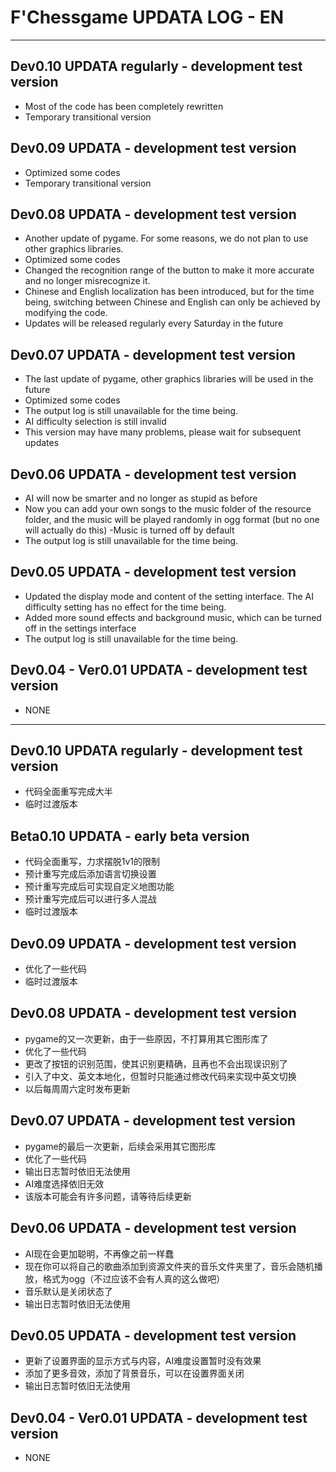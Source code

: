 # F'Chessgame UPDATA LOG - EN
---
## Dev0.10 UPDATA regularly - development test version
- Most of the code has been completely rewritten
- Temporary transitional version
## Dev0.09 UPDATA - development test version
- Optimized some codes
- Temporary transitional version
## Dev0.08 UPDATA - development test version
- Another update of pygame. For some reasons, we do not plan to use other graphics libraries.
- Optimized some codes
- Changed the recognition range of the button to make it more accurate and no longer misrecognize it.
- Chinese and English localization has been introduced, but for the time being, switching between Chinese and English can only be achieved by modifying the code.
- Updates will be released regularly every Saturday in the future
## Dev0.07 UPDATA - development test version
- The last update of pygame, other graphics libraries will be used in the future
- Optimized some codes
- The output log is still unavailable for the time being.
- AI difficulty selection is still invalid
- This version may have many problems, please wait for subsequent updates
## Dev0.06 UPDATA - development test version
- AI will now be smarter and no longer as stupid as before
- Now you can add your own songs to the music folder of the resource folder, and the music will be played randomly in ogg format (but no one will actually do this)
-Music is turned off by default
- The output log is still unavailable for the time being.
## Dev0.05 UPDATA - development test version
- Updated the display mode and content of the setting interface. The AI difficulty setting has no effect for the time being.
- Added more sound effects and background music, which can be turned off in the settings interface
- The output log is still unavailable for the time being.
## Dev0.04 - Ver0.01 UPDATA - development test version
- NONE
---
## Dev0.10 UPDATA regularly - development test version
- 代码全面重写完成大半
- 临时过渡版本
## Beta0.10 UPDATA - early beta version
- 代码全面重写，力求摆脱1v1的限制
- 预计重写完成后添加语言切换设置
- 预计重写完成后可实现自定义地图功能
- 预计重写完成后可以进行多人混战
- 临时过渡版本
## Dev0.09 UPDATA - development test version
- 优化了一些代码
- 临时过渡版本
## Dev0.08 UPDATA - development test version
- pygame的又一次更新，由于一些原因，不打算用其它图形库了
- 优化了一些代码
- 更改了按钮的识别范围，使其识别更精确，且再也不会出现误识别了
- 引入了中文、英文本地化，但暂时只能通过修改代码来实现中英文切换
- 以后每周周六定时发布更新
## Dev0.07 UPDATA - development test version
- pygame的最后一次更新，后续会采用其它图形库
- 优化了一些代码
- 输出日志暂时依旧无法使用
- AI难度选择依旧无效
- 该版本可能会有许多问题，请等待后续更新
## Dev0.06 UPDATA - development test version
- AI现在会更加聪明，不再像之前一样蠢
- 现在你可以将自己的歌曲添加到资源文件夹的音乐文件夹里了，音乐会随机播放，格式为ogg（不过应该不会有人真的这么做吧）
- 音乐默认是关闭状态了
- 输出日志暂时依旧无法使用
## Dev0.05 UPDATA - development test version
- 更新了设置界面的显示方式与内容，AI难度设置暂时没有效果
- 添加了更多音效，添加了背景音乐，可以在设置界面关闭
- 输出日志暂时依旧无法使用
## Dev0.04 - Ver0.01 UPDATA - development test version
- NONE
